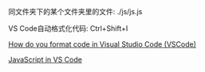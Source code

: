 同文件夹下的某个文件夹里的文件: ./js/js.js

VS Code自动格式化代码: Ctrl+Shift+I

[How do you format code in Visual Studio Code \(VSCode\)](http://stackoverflow.com/questions/29973357/how-do-you-format-code-in-visual-studio-code-vscode)

[JavaScript in VS Code](https://code.visualstudio.com/docs/languages/javascript)

